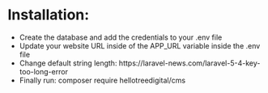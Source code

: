 <h1>Installation:</h1>

<ul>
  <li>Create the database and add the credentials to your .env file</li>
  <li>Update your website URL inside of the APP_URL variable inside the .env file</li>
  <li>Change default string length: https://laravel-news.com/laravel-5-4-key-too-long-error</li>
  <li>Finally run: composer require hellotreedigital/cms</li>
</ul>
